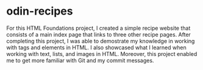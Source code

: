 # odin-recipes
For this HTML Foundations project, I created a simple recipe website that consists of a main index page that links to three other recipe pages.
After completing this project, I was able to demostrate my knowledge in working with tags and elements in HTML. I also showcased what I learned when working with text, lists, and images in HTML.
Moreover, this project enabled me to get more familiar with Git and my commit messages.  